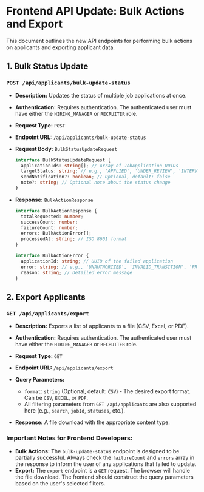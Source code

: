 # Frontend API Update: Bulk Actions and Export

This document outlines the new API endpoints for performing bulk actions on applicants and exporting applicant data.

## 1. Bulk Status Update

### `POST /api/applicants/bulk-update-status`

*   **Description:** Updates the status of multiple job applications at once.
*   **Authentication:** Requires authentication. The authenticated user must have either the `HIRING_MANAGER` or `RECRUITER` role.
*   **Request Type:** `POST`
*   **Endpoint URL:** `/api/applicants/bulk-update-status`
*   **Request Body:** `BulkStatusUpdateRequest`

    ```typescript
    interface BulkStatusUpdateRequest {
      applicationIds: string[]; // Array of JobApplication UUIDs
      targetStatus: string; // e.g., 'APPLIED', 'UNDER_REVIEW', 'INTERVIEW_SCHEDULED', 'OFFER_EXTENDED', 'HIRED', 'REJECTED', 'WITHDRAWN'
      sendNotification?: boolean; // Optional, default: false
      note?: string; // Optional note about the status change
    }
    ```

*   **Response:** `BulkActionResponse`

    ```typescript
    interface BulkActionResponse {
      totalRequested: number;
      successCount: number;
      failureCount: number;
      errors: BulkActionError[];
      processedAt: string; // ISO 8601 format
    }

    interface BulkActionError {
      applicationId: string; // UUID of the failed application
      error: string; // e.g., 'UNAUTHORIZED', 'INVALID_TRANSITION', 'PROCESSING_ERROR'
      reason: string; // Detailed error message
    }
    ```

## 2. Export Applicants

### `GET /api/applicants/export`

*   **Description:** Exports a list of applicants to a file (CSV, Excel, or PDF).
*   **Authentication:** Requires authentication. The authenticated user must have either the `HIRING_MANAGER` or `RECRUITER` role.
*   **Request Type:** `GET`
*   **Endpoint URL:** `/api/applicants/export`
*   **Query Parameters:**
    *   `format`: `string` (Optional, default: `CSV`) - The desired export format. Can be `CSV`, `EXCEL`, or `PDF`.
    *   All filtering parameters from `GET /api/applicants` are also supported here (e.g., `search`, `jobId`, `statuses`, etc.).

*   **Response:** A file download with the appropriate content type.

### Important Notes for Frontend Developers:

*   **Bulk Actions:** The `bulk-update-status` endpoint is designed to be partially successful. Always check the `failureCount` and `errors` array in the response to inform the user of any applications that failed to update.
*   **Export:** The `export` endpoint is a `GET` request. The browser will handle the file download. The frontend should construct the query parameters based on the user's selected filters.
